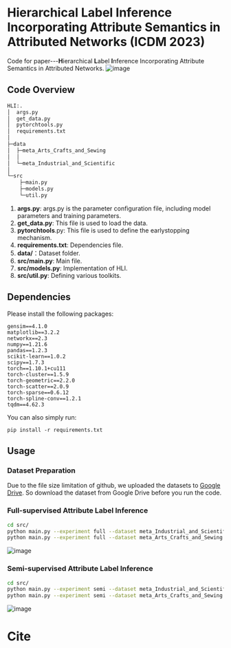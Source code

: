 ﻿# Hierarchical Label Inference Incorporating Attribute Semantics in Attributed Networks (ICDM 2023)
Code for paper---**H**ierarchical **L**abel **I**nference Incorporating Attribute Semantics in Attributed Networks.
![image](https://github.com/ki-ljl/HLI/assets/56509367/8d60f6a1-9759-4089-8e4b-1dbf525ec215)

## Code Overview
```bash
HLI:.
│  args.py
│  get_data.py
│  pytorchtools.py
│  requirements.txt
│          
├─data            
│  ├─meta_Arts_Crafts_and_Sewing
│  │      
│  └─meta_Industrial_and_Scientific
│          
└─src
    ├─main.py
    ├─models.py
    └─util.py
```
1. **args.py**: args.py is the parameter configuration file, including model parameters and training parameters.
2. **get_data.py**: This file is used to load the data.
3. **pytorchtools**.py: This file is used to define the earlystopping mechanism.
4. **requirements.txt**: Dependencies file.
5. **data/**：Dataset folder.
6. **src/main.py**: Main file.
7. **src/models.py**: Implementation of HLI.
8. **src/util.py**: Defining various toolkits.
## Dependencies
Please install the following packages:
```
gensim==4.1.0
matplotlib==3.2.2
networkx==2.3
numpy==1.21.6
pandas==1.2.3
scikit-learn==1.0.2
scipy==1.7.3
torch==1.10.1+cu111
torch-cluster==1.5.9
torch-geometric==2.2.0
torch-scatter==2.0.9
torch-sparse==0.6.12
torch-spline-conv==1.2.1
tqdm==4.62.3
```
You can also simply run:
```
pip install -r requirements.txt
```
## Usage
### Dataset Preparation
Due to the file size limitation of github, we uploaded the datasets to [Google Drive](https://drive.google.com/drive/folders/1Kbt2B8qEyG48A-TIbxO5bvpBuziC8DDd?usp=sharing). So download the dataset from Google Drive before you run the code.
### Full-supervised Attribute Label Inference
```bash
cd src/
python main.py --experiment full --dataset meta_Industrial_and_Scientific
python main.py --experiment full --dataset meta_Arts_Crafts_and_Sewing
```
![image](https://github.com/ki-ljl/HLI/assets/56509367/e3797faf-2e46-40c4-89a7-2e6c45eeb56a#pic_center)

### Semi-supervised Attribute Label Inference
```bash
cd src/
python main.py --experiment semi --dataset meta_Industrial_and_Scientific
python main.py --experiment semi --dataset meta_Arts_Crafts_and_Sewing
```
![image](https://github.com/ki-ljl/HLI/assets/56509367/8769e173-645a-44f1-a632-a6eb76f3d0ec)

# Cite
